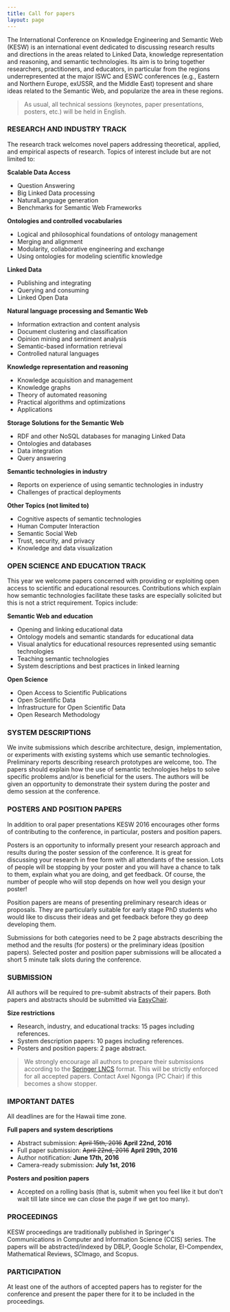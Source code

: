 ```yaml
---
title: Call for papers
layout: page
---
```


<p class="text-justify">The International Conference on Knowledge Engineering and Semantic Web (KESW) is an international event dedicated to discussing research results and directions in the areas related to Linked Data, knowledge representation and reasoning, and semantic technologies. Its aim is to bring together researchers, practitioners, and educators, in particular from the regions underrepresented at the major ISWC and ESWC conferences (e.g., Eastern and Northern Europe, ex­USSR, and the Middle East) topresent and share ideas related to the Semantic Web, and popularize the area in these regions.</p>

<blockquote><p class="text-justify">As usual, all technical sessions (keynotes, paper presentations, posters, etc.) will be held in English.</p></blockquote>

### RESEARCH AND INDUSTRY TRACK

<p class="text-justify">The research track welcomes novel papers addressing theoretical, applied, and empirical aspects of research. Topics of interest include but are not limited to:</p>

**Scalable Data Access**

* Question Answering
* Big Linked Data processing
* Natural­Language generation
* Benchmarks for Semantic Web Frameworks

**Ontologies and controlled vocabularies**

* Logical and philosophical foundations of ontology management
* Merging and alignment
* Modularity, collaborative engineering and exchange
* Using ontologies for modeling scientific knowledge

**Linked Data**

* Publishing and integrating
* Querying and consuming
* Linked Open Data

**Natural language processing and Semantic Web**

* Information extraction and content analysis
* Document clustering and classification
* Opinion mining and sentiment analysis
* Semantic-based information retrieval
* Controlled natural languages

**Knowledge representation and reasoning**

* Knowledge acquisition and management
* Knowledge graphs
* Theory of automated reasoning
* Practical algorithms and optimizations
* Applications

**Storage Solutions for the Semantic Web**

* RDF and other NoSQL databases for managing Linked Data
* Ontologies and databases
* Data integration
* Query answering

**Semantic technologies in industry**

* Reports on experience of using semantic technologies in industry
* Challenges of practical deployments

**Other Topics (not limited to)**

* Cognitive aspects of semantic technologies
* Human Computer Interaction
* Semantic Social Web
* Trust, security, and privacy
* Knowledge and data visualization

### OPEN SCIENCE AND EDUCATION TRACK

<p class="text-justify">This year we welcome papers concerned with providing or exploiting open access to scientific and educational resources. Contributions which explain how semantic technologies facilitate these tasks are especially solicited but this is not a strict requirement. Topics include:</p>

**Semantic Web and education**

* Opening and linking educational data
* Ontology models and semantic standards for educational data
* Visual analytics for educational resources represented using semantic technologies
* Teaching semantic technologies
* System descriptions and best practices in linked learning

**Open Science**

* Open Access to Scientific Publications
* Open Scientific Data
* Infrastructure for Open Scientific Data
* Open Research Methodology

### SYSTEM DESCRIPTIONS

<p class="text-justify">We invite submissions which describe architecture, design, implementation, or experiments with existing systems which use semantic technologies. Preliminary reports describing research prototypes are welcome, too. The papers should explain how the use of semantic technologies helps to solve specific problems and/or is beneficial for the users. The authors will be given an opportunity to demonstrate their system during the poster and demo session at the conference.</p>

### POSTERS AND POSITION PAPERS

<p class="text-justify">In addition to oral paper presentations KESW 2016 encourages other forms of contributing to the conference, in particular, posters and position papers.</p>

<p class="text-justify">Posters is an opportunity to informally present your research approach and results during the poster session of the conference. It is great for discussing your research in free form with all attendants of the session. Lots of people will be stopping by your poster and you will have a chance to talk to them, explain what you are doing, and get feedback. Of course, the number of people who will stop depends on how well you design your poster!</p>

<p class="text-justify">Position papers are means of presenting preliminary research ideas or proposals. They are particularly suitable for early stage PhD students who would like to discuss their ideas and get feedback before they go deep developing them.</p>

<p class="text-justify">Submissions for both categories need to be 2 page abstracts describing the method and the results (for posters) or the preliminary ideas (position papers). Selected poster and position paper submissions will be allocated a short 5 minute talk slots during the conference.</p>

### SUBMISSION

<p class="text-justify">All authors will be required to pre-submit abstracts of their papers. Both papers and abstracts should be submitted via <a href="https://easychair.org/conferences/?conf=kesw2016">EasyChair</a>.</p>

**Size restrictions**

* Research, industry, and educational tracks: 15 pages including references.
* System description papers: 10 pages including references.
* Posters and position papers: 2 page abstract.

<blockquote><p class="text-justify">We strongly encourage all authors to prepare their submissions according to the <a href="http://www.springer.com/computer/lncs/lncs+authors?SGWID=0-40209-0-0-0">Springer LNCS</a> format. This will be strictly enforced for all accepted papers. Contact Axel Ngonga (PC Chair) if this becomes a show stopper.</p></blockquote>

### IMPORTANT DATES

All deadlines are for the Hawaii time zone.

**Full papers and system descriptions**

* Abstract submission: <s>April 15th, 2016</s> **April 22nd, 2016**
* Full paper submission: <s>April 22nd, 2016</s> **April 29th, 2016**
* Author notification: **June 17th, 2016**
* Camera-ready submission: **July 1st, 2016**

**Posters and position papers**

* Accepted on a rolling basis (that is, submit when you feel like it but don't wait till late since we can close the page if we get too many).

### PROCEEDINGS

<p class="text-justify">KESW proceedings are traditionally published in Springer's Communications in Computer and Information Science (CCIS) series. The papers will be abstracted/indexed by DBLP, Google Scholar, EI-Compendex, Mathematical Reviews, SCImago, and Scopus.</p>

### PARTICIPATION

<p class="text-justify">At least one of the authors of accepted papers has to register for the conference and present the paper there for it to be included in the proceedings.</p>
